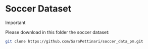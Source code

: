 # Soccer Dataset

>[!IMPORTANT]
> Please download in this folder the soccer dataset:

```bash
git clone https://github.com/SaraPettinari/soccer_data_pm.git
```
